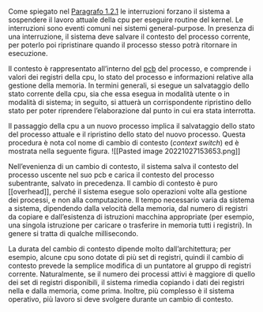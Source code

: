 Come spiegato nel [Paragrafo 1.2.1](obsidian://open?vault=Redde&file=Uni%2FSecondo%20anno%20primo%20semestre%2FSistemi%20Operativi%2FLibro%2FCapitolo%201%20-%20Introduzione%2FCapitolo%201.2%2FInterruzioni) le interruzioni forzano il sistema a sospendere il lavoro attuale della cpu per eseguire routine del kernel. Le interruzioni sono eventi comuni nei sistemi general-purpose. In presenza di una interruzione, il sistema deve salvare il contesto del processo corrente, per poterlo poi ripristinare quando il processo stesso potrà ritornare in esecuzione. 

Il contesto è rappresentato all’interno del [pcb](obsidian://open?vault=Redde&file=Uni%2FSecondo%20anno%20primo%20semestre%2FSistemi%20Operativi%2FLibro%2FCapitolo%203%2FCapitolo%203.1%2FBlocco%20di%20controllo%20del%20processo%20o%20PCB) del processo, e comprende i valori dei registri della cpu, lo stato del processo e informazioni relative alla gestione della memoria. 
In termini generali, si esegue un salvataggio dello stato corrente della cpu, sia che essa esegua in modalità utente o in modalità di sistema; in seguito, si attuerà un corrispondente ripristino dello stato per poter riprendere l’elaborazione dal punto in cui era stata interrotta.

Il passaggio della cpu a un nuovo processo implica il salvataggio dello stato del processo attuale e il ripristino dello stato del nuovo processo. Questa procedura è nota col nome di cambio di contesto (_context switch_) ed è mostrata nella seguente figura.
![[Pasted image 20221027153653.png]]

Nell’evenienza di un cambio di contesto, il sistema salva il contesto del processo uscente nel suo pcb e carica il contesto del processo subentrante, salvato in precedenza. 
Il cambio di contesto è puro [[overhead]], perché il sistema esegue solo operazioni volte alla gestione dei processi, e non alla computazione. Il tempo necessario varia da sistema a sistema, dipendendo dalla velocità della memoria, dal numero di registri da copiare e dall’esistenza di istruzioni macchina appropriate (per esempio, una singola istruzione per caricare o trasferire in memoria tutti i registri). In genere si tratta di qualche millisecondo.

La durata del cambio di contesto dipende molto dall’architettura; per esempio, alcune cpu sono dotate di più set di registri, quindi il cambio di contesto prevede la semplice modifica di un puntatore al gruppo di registri corrente. Naturalmente, se il numero dei processi attivi è maggiore di quello dei set di registri disponibili, il sistema rimedia copiando i dati dei registri nella e dalla memoria, come prima. Inoltre, più complesso è il sistema operativo, più lavoro si deve svolgere durante un cambio di contesto.